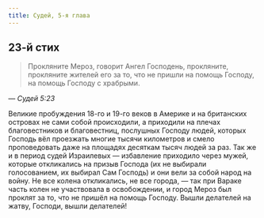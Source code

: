 ```yaml
---
title: Судей, 5-я глава
---
```


## 23-й стих

> Прокляните Мероз, говорит Ангел Господень, прокляните, прокляните жителей его за то, что не пришли на помощь Господу, на помощь Господу с храбрыми.

— <cite>Судей&nbsp;5:23</cite>

Великие пробуждения 18-го и 19-го веков в Америке и на британских островах не сами собой происходили, а приходили на плечах благовестников и благовестниц,
послушных Господу людей, которых Господь вёл проезжать многие тысячи километров и смело проповедовать даже на площадях десяткам тысяч людей за раз.
Так же и в период судей Израилевых — избавление приходило через мужей, которые откликались на призыв Господа (их не выбирали голосованием, их выбирал Сам Господь)
и они вели за собой народ на войну. Не все колена откликались, не все города, — так при Вараке часть колен не участвовала в освобождении, и город Мероз был проклят
за то, что не пришёл на помощь Господу. Вышли делателей на жатву, Господи, вышли делателей!
